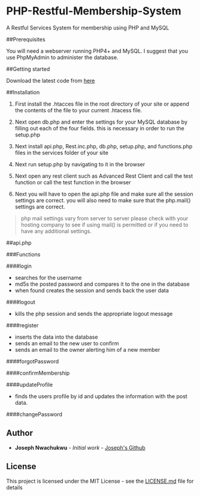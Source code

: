 # PHP-Restful-Membership-System

A Restful Services System for membership using PHP and MySQL

##Prerequisites 

You will need a webserver running PHP4+ and MySQL.
I suggest that you use PhpMyAdmin to administer the database.

##Getting started

Download the latest code from [here](https://github.com/josephnwachukwu/PHP-Restful-Membership-System)

##Installation

1. First install the .htacces file in the root directory of your site or append the contents of the file to your current .htacess file.

2. Next open db.php and enter the settings for your MySQL database by filling out each of the four fields. this is necessary in order to run the setup.php

3. Next install api.php, Rest.inc.php, db.php, setup.php, and functions.php files in the services folder of your site

4. Next run setup.php by navigating to it in the browser

5. Next open any rest client such as Advanced Rest Client and call the test function or call the test function in the browser

6. Next you will have to open the api.php file and make sure all the session settings are correct. you will also need to make sure that the php.mail() settings are correct.

> php mail settings vary from server to server please check with your hosting company to see if using mail() is permitted or if you need to have any additional settings. 

##api.php

###Functions

####login
* searches for the username
* md5s the posted password and compares it to the one in the database
* when found creates the session and sends back the user data

####logout
* kills the php session and sends the appropriate logout message

####register
* inserts the data into the database
* sends an email to the new user to confirm
* sends an email to the owner alerting him of a new member


####forgotPassword

####confirmMembership

####updateProfile
* finds the users profile by id and updates the information with the post data.

####changePassword


## Author

* **Joseph Nwachukwu** - *Initial work* - [Joseph's Github](https://github.com/josephnwachukwu)

## License

This project is licensed under the MIT License - see the [LICENSE.md](LICENSE.md) file for details
